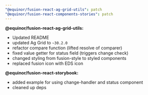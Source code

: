 ```yaml
---
"@equinor/fusion-react-ag-grid-utils": patch
"@equinor/fusion-react-components-stories": patch
---
```


**@equinor/fusion-react-ag-grid-utils:**

- Updated README
- updated Ag Grid to `~30.2.0`
- refactor compare function (lifted resolve of comparer)
- fixed value getter for status field (triggers change check)
- changed styling from fusion-style to styled components
- replaced fusion icon with EDS icon

**@equinor/fusion-react-storybook:**

- added example for using change-handler and status component
- cleaned up deps
